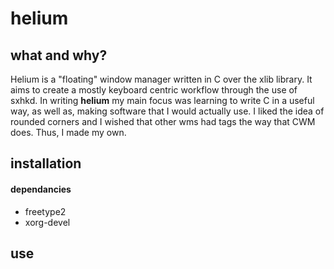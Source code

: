 # helium

## what and why?
Helium is a "floating" window manager written in C over the xlib library.
It aims to create a mostly keyboard centric workflow through the use of sxhkd.
In writing **helium** my main focus was learning to write C in a useful way,
as well as, making software that I would actually use.
I liked the idea of rounded corners and I wished that other wms had tags the way that CWM does.
Thus, I made my own<F16>.

## installation
#### dependancies
- freetype2
- xorg-devel

## use
